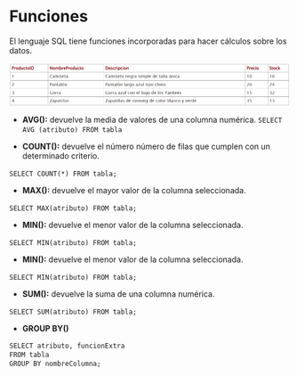 # Funciones

El lenguaje SQL tiene funciones incorporadas para hacer cálculos sobre los datos. 

![tablaFunciones](./imagenes/tablaFunciones.png)

- **AVG():** devuelve la media de valores de una columna numérica.
`SELECT AVG (atributo) FROM tabla`

- **COUNT():** devuelve el número número de filas que cumplen con un determinado criterio. 

`SELECT COUNT(*) FROM tabla;`

- **MAX():** devuelve el mayor valor de la columna seleccionada.

`SELECT MAX(atributo) FROM tabla;`

- **MIN():** devuelve el menor valor de la columna seleccionada.

`SELECT MIN(atributo) FROM tabla;`

- **MIN():** devuelve el menor valor de la columna seleccionada.

`SELECT MIN(atributo) FROM tabla;`

- **SUM():** devuelve la suma de una columna numérica.

`SELECT SUM(atributo) FROM tabla;`

- **GROUP BY()**

```
SELECT atributo, funcionExtra
FROM tabla
GROUP BY nombreColumna;
```